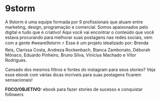 # 9storm

A 9storm é uma equipe formada por 9 profissionais que atuam entre marketing, design, programação e comercial. Somos apaixonados pelo digital e tudo que é criativo! Aqui você vai encontrar o conteúdo que você estava procurando para melhorar suas postagens nas redes sociais, vem com a gente #weare9storm ⚡️
Esse é um projeto idealizado por: Brenda Reis, Clarissa Costa, Andreza Rockenbach, Bianca Zambonato, Déborah Mônaco, Eduardo Pinheiro, Bruno Silva, Vinícius Machado e Vitor Rodrigues.

Cansado dos mesmos filtros e fontes do instagram para seus stories? Veja esse ebook com várias dicas incríveis para suas postagens ficarem sensacionais!


**FOCO/OBJETIVO:** ebook para fazer stories de sucesso e conquistar followers

<!-- 
## Bem vindo! 👋

1. Header
2. Full-Banner
3. Quem Somos
4. O que podemos oferecer...
5. Carousel
6. Footer

## Item 1
Header com 100px de altura, com **container** dentro alinhado com display:flex e align-items:center.

Também aplicado position:absolut e z-index:1 para ficar no mesmo espaço que o full-banner e sobreposto!

## Item 2
Banner incluso via background(css).

Definido height fixo e width: 100%.


## Item 5
Slider/Carousel, utilizando Bootstrap somente para controlar o "container".

Plugin **[slick-slider](https://kenwheeler.github.io/slick/)** para dar vida ao carousel, e criado classes especificas para desenhar o formato desejado.

Gulp + SASS para desenhar o estilo e compilar para css.

O modelo criado ficou como na imagem a seguir: (Desktop e Mobile)

![desktop](https://user-images.githubusercontent.com/17436856/83641094-6d396c00-a583-11ea-9e5b-9ff0da563ace.png)

![mobile](https://user-images.githubusercontent.com/17436856/83644094-44b37100-a587-11ea-9411-0de8e6b3605f.png)
 -->
